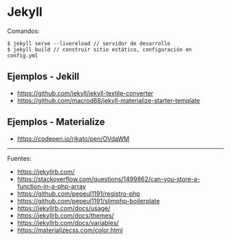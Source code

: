 # Jekyll

Comandos:

    $ jekyll serve --livereload // servidor de desarrollo
    $ jekyll build // construir sitio estático, configuración en config.yml

## Ejemplos - Jekill

+ https://github.com/jekyll/jekyll-textile-converter
+ https://github.com/macrod68/jekyll-materialize-starter-template

## Ejemplos - Materialize

+ https://codepen.io/rikato/pen/OVdaWM

---

Fuentes:

+ https://jekyllrb.com/
+ https://stackoverflow.com/questions/1499862/can-you-store-a-function-in-a-php-array
+ https://github.com/pepeul1191/registro-php
+ https://github.com/pepeul1191/slimphp-boilerplate
+ https://jekyllrb.com/docs/usage/
+ https://jekyllrb.com/docs/themes/
+ https://jekyllrb.com/docs/variables/
+ https://materializecss.com/color.html
